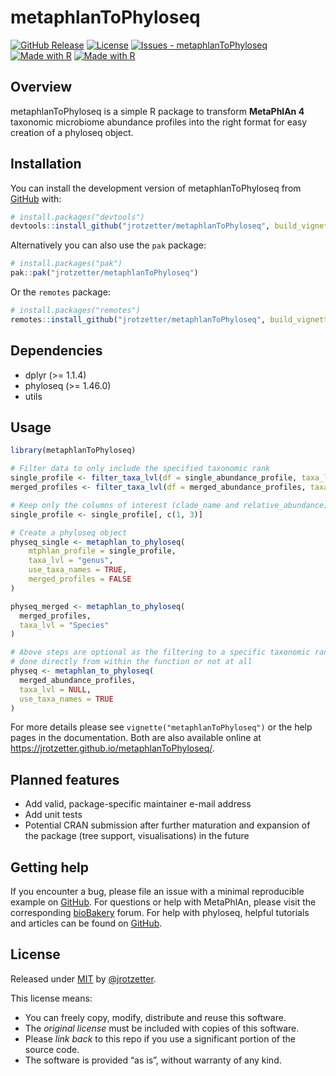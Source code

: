 
<!-- README.md is generated from README.Rmd. Please edit that file -->

# metaphlanToPhyloseq

<!-- badges: start -->

[![GitHub
Release](https://img.shields.io/github/release/jrotzetter/metaphlanToPhyloseq?include_prereleases=&sort=semver&color=blue)](https://github.com/jrotzetter/metaphlanToPhyloseq/releases/ "View releases")
[![License](https://img.shields.io/badge/License-MIT-blue)](#license "View license summary")
[![Issues -
metaphlanToPhyloseq](https://img.shields.io/github/issues/jrotzetter/metaphlanToPhyloseq)](https://github.com/jrotzetter/metaphlanToPhyloseq/issues "View open issues")
[![Made with
R](https://img.shields.io/badge/R-4.3.3-blue?logo=r&logoColor=white)](https://cran.r-project.org/ "Go to CRAN homepage")
[![Made with
R](https://img.shields.io/badge/RStudio-2023.12.1_Build_402-blue?logo=rstudio&logoColor=white)](https://posit.co/products/open-source/rstudio/ "Go to RSTUDIO IDE homepage")
<!-- badges: end -->

## Overview

metaphlanToPhyloseq is a simple R package to transform **MetaPhlAn 4**
taxonomic microbiome abundance profiles into the right format for easy
creation of a phyloseq object.

## Installation

You can install the development version of metaphlanToPhyloseq from
[GitHub](https://github.com/jrotzetter/metaphlanToPhyloseq) with:

``` r
# install.packages("devtools")
devtools::install_github("jrotzetter/metaphlanToPhyloseq", build_vignettes = TRUE)
```

Alternatively you can also use the `pak` package:

``` r
# install.packages("pak")
pak::pak("jrotzetter/metaphlanToPhyloseq")
```

Or the `remotes` package:

``` r
# install.packages("remotes")
remotes::install_github("jrotzetter/metaphlanToPhyloseq", build_vignettes = TRUE)
```

## Dependencies

- dplyr (\>= 1.1.4)
- phyloseq (\>= 1.46.0)
- utils

## Usage

``` r
library(metaphlanToPhyloseq)

# Filter data to only include the specified taxonomic rank
single_profile <- filter_taxa_lvl(df = single_abundance_profile, taxa_lvl = "Genus")
merged_profiles <- filter_taxa_lvl(df = merged_abundance_profiles, taxa_lvl = "s")

# Keep only the columns of interest (clade_name and relative_abundance)
single_profile <- single_profile[, c(1, 3)]

# Create a phyloseq object
physeq_single <- metaphlan_to_phyloseq(
    mtphlan_profile = single_profile,
    taxa_lvl = "genus",
    use_taxa_names = TRUE,
    merged_profiles = FALSE
)

physeq_merged <- metaphlan_to_phyloseq(
  merged_profiles,
  taxa_lvl = "Species"
)

# Above steps are optional as the filtering to a specific taxonomic rank can be
# done directly from within the function or not at all
physeq <- metaphlan_to_phyloseq(
  merged_abundance_profiles,
  taxa_lvl = NULL,
  use_taxa_names = TRUE
)
```

For more details please see `vignette("metaphlanToPhyloseq")` or the
help pages in the documentation. Both are also available online at
<https://jrotzetter.github.io/metaphlanToPhyloseq/>.

## Planned features

- Add valid, package-specific maintainer e-mail address
- Add unit tests
- Potential CRAN submission after further maturation and expansion of
  the package (tree support, visualisations) in the future

## Getting help

If you encounter a bug, please file an issue with a minimal reproducible
example on
[GitHub](https://github.com/jrotzetter/metaphlanToPhyloseq/issues). For
questions or help with MetaPhlAn, please visit the corresponding
[bioBakery](https://forum.biobakery.org/c/microbial-community-profiling/metaphlan/7)
forum. For help with phyloseq, helpful tutorials and articles can be
found on [GitHub](https://joey711.github.io/phyloseq/index.html).

## License

Released under [MIT](https://choosealicense.com/licenses/mit/) by
[@jrotzetter](https://github.com/jrotzetter).

This license means:

- You can freely copy, modify, distribute and reuse this software.
- The *original license* must be included with copies of this software.
- Please *link back* to this repo if you use a significant portion of
  the source code.
- The software is provided “as is”, without warranty of any kind.
